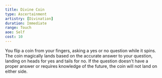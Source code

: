 ```yaml
---
title: Divine Coin
type: Ascertainment
artistry: [Divination]
duration: Immediate
range: Touch
aoe: Self
cost: 10
---
```

You flip a coin from your fingers, asking a yes or no question while it spins. The coin magically lands based on the accurate answer to your question, landing on heads for yes and tails for no. If the question doesn't have a proper answer or requires knowledge of the future, the coin will not land on either side.
